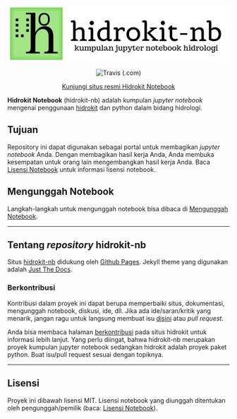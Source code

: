 <div align="center">
    <a href="https://taruma.github.io/hidrokit-nb">
    <img src="_assets/hidrokit-nb-800x200.jpg">
    </a>
</div>

<div align="center" markdown="1">

![Travis (.com)](https://img.shields.io/travis/com/taruma/hidrokit-nb.svg)

[Kunjungi situs resmi Hidrokit Notebook](https://taruma.github.io/hidrokit-nb)
</div>

**Hidrokit Notebook** (hidrokit-nb) adalah kumpulan _jupyter notebook_ mengenai penggunaan [hidrokit] dan python dalam bidang hidrologi. 

## Tujuan

Repository ini dapat digunakan sebagai portal untuk membagikan _jupyter notebook_ Anda. Dengan membagikan hasil kerja Anda, Anda membuka kesempatan untuk orang lain mengembangkan hasil kerja Anda. Baca [Lisensi Notebook](https://taruma.github.io/hidrokit-nb/panduan/lisensi-notebook) untuk informasi lisensi notebook.

## Mengunggah Notebook

Langkah-langkah untuk mengunggah notebook bisa dibaca di [Mengunggah Notebook](https://taruma.github.io/hidrokit-nb/panduan/mengunggah-notebook).

----

## Tentang _repository_ hidrokit-nb

Situs [hidrokit-nb] didukung oleh [Github Pages](https://pages.github.com/). Jekyll theme yang digunakan adalah [Just The Docs](https://pmarsceill.github.io/just-the-docs/).

### Berkontribusi

Kontribusi dalam proyek ini dapat berupa memperbaiki situs, dokumentasi, mengunggah notebook, diskusi, ide, dll. Jika ada ide/saran/kritik yang menarik, jangan ragu untuk langsung membuat isu [disini](https://github.com/taruma/hidrokit-nb/issues/new/choose) atau _pull request_.

Anda bisa membaca halaman [berkontribusi](https://taruma.github.io/hidrokit/berkontribusi) pada situs hidrokit untuk informasi lebih lanjut. Yang perlu diingat, bahwa hidrokit-nb merupakan proyek kumpulan jupyter notebook sedangkan hidrokit adalah proyek paket python. Buat isu/pull request sesuai dengan topiknya.

---
## Lisensi

Proyek ini dibawah lisensi MIT. Lisensi notebook yang diunggah ditentukan oleh pengunggah/pemilik (baca: [Lisensi Notebook](https://taruma.github.io/hidrokit-nb/panduan/lisensi-notebook)).

<!-- LINK -->
[hidrokit]: https://taruma.github.io/hidrokit
[hidrokit-nb]: https://taruma.github.io/hidrokit-nb
